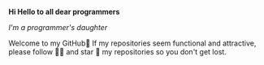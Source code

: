 **Hi Hello to all dear programmers** 



*I'm a programmer's daughter*

Welcome to my GitHub💙
If my repositories seem functional and attractive,
please follow 🙌🏻 and star 🌟 my repositories so you don't get lost.
